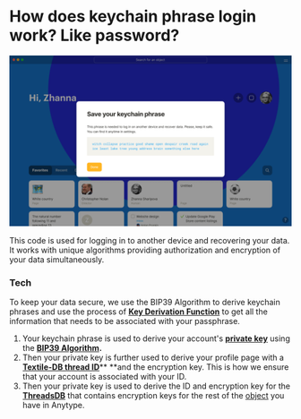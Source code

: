 # How does keychain phrase login work? Like password?

![](<../.gitbook/assets/Keychain phrase.png>)

This code is used for logging in to another device and recovering your data. It works with unique algorithms providing authorization and encryption of your data simultaneously.

### Tech

To keep your data secure, we use the BIP39 Algorithm to derive keychain phrases and use the process of [**Key Derivation Function**](https://en.wikipedia.org/wiki/Key\_derivation\_function) to get all the information that needs to be associated with your passphrase.

1. Your keychain phrase is used to derive your account's [**private key**](https://en.wikipedia.org/wiki/Public-key\_cryptography) using the [**BIP39 Algorithm**](https://medium.com/coinmonks/mnemonic-generation-bip39-simply-explained-e9ac18db9477)**.**
2. Then your private key is further used to derive your profile page with a [**Textile-DB thread ID**](https://github.com/textileio/go-threads)** **and the encryption key. This is how we ensure that your account is associated with your ID.
3. Then your private key is used to derive the ID and encryption key for the [**ThreadsDB**](https://github.com/textileio/go-threads#running-threaddb) that contains encryption keys for the rest of the [object](../fundamentals/object/ "mention") you have in Anytype.
